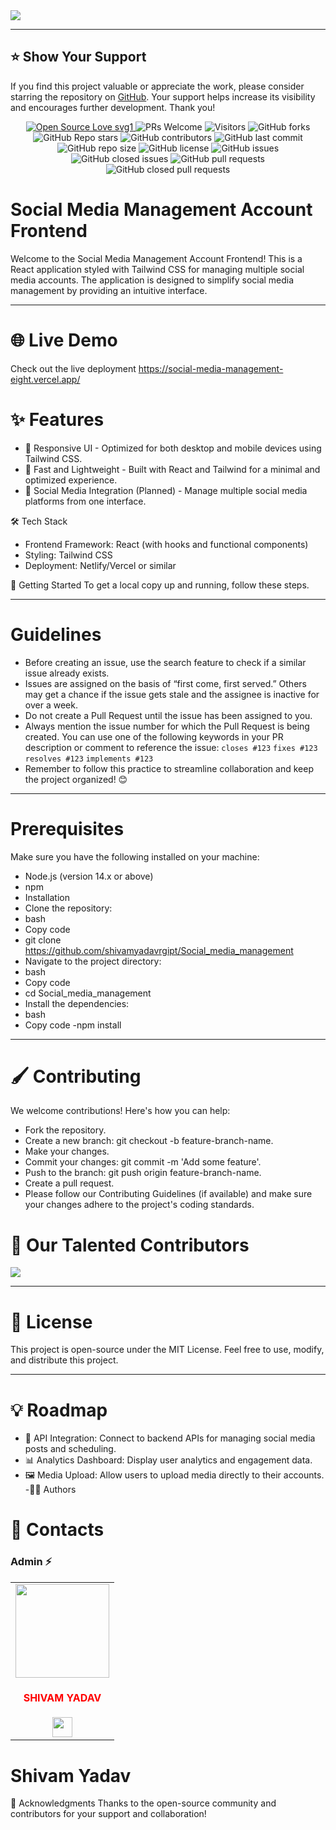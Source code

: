 
<img  src="https://readme-typing-svg.herokuapp.com?color=76543ffaa&center=true&vCenter=true&size=40&width=900&height=80&lines=Welcome+To+Social+Media+Management"/>

----

## ⭐️ Show Your Support
If you find this project valuable or appreciate the work, please consider starring the repository on [GitHub](https://github.com/shivamyadavrgipt). Your support helps increase its visibility and encourages further development. Thank you!
<div align="center">
  <p>
    <a href="https://github.com/shivamyadavrgipt/Social_media_management">
      <img src="https://badges.frapsoft.com/os/v1/open-source.svg?v=103" alt="Open Source Love svg1" />
    </a>
    <img src="https://img.shields.io/badge/PRs-welcome-brightgreen.svg?style=flat" alt="PRs Welcome" />
    <img src="https://api.visitorbadge.io/api/visitors?path=sk66641%2FAquaGuardians&countColor=%23263759&style=flat" alt="Visitors" />
    <img src="https://img.shields.io/github/forks/shivamyadavrgipt/Social_media_management" alt="GitHub forks" />
    <img src="https://img.shields.io/github/stars/shivamyadavrgipt/Social_media_management" alt="GitHub Repo stars" />
    <img src="https://img.shields.io/github/contributors/shivamyadavrgipt/Social_media_management" alt="GitHub contributors" />
    <img src="https://img.shields.io/github/last-commit/shivamyadavrgipt/Social_media_management" alt="GitHub last commit" />
    <img src="https://img.shields.io/github/repo-size/shivamyadavrgipt/Social_media_management" alt="GitHub repo size" />
    <img src="https://img.shields.io/github/license/shivamyadavrgipt/Social_media_management" alt="GitHub license" />
    <img src="https://img.shields.io/github/issues/shivamyadavrgipt/Social_media_management" alt="GitHub issues" />
    <img src="https://img.shields.io/github/issues-closed-raw/shivamyadavrgipt/Social_media_management" alt="GitHub closed issues" />
    <img src="https://img.shields.io/github/issues-pr/shivamyadavrgipt/Social_media_management" alt="GitHub pull requests" />
    <img src="https://img.shields.io/github/issues-pr-closed/shivamyadavrgipt/Social_media_management" alt="GitHub closed pull requests" />
  </p>
</div>

# Social Media Management Account Frontend
Welcome to the Social Media Management Account Frontend! This is a React application styled with Tailwind CSS for managing multiple social media accounts. The application is designed to simplify social media management by providing an intuitive interface.

---

# 🌐 Live Demo
Check out the live deployment https://social-media-management-eight.vercel.app/
# ✨ Features
- 📱 Responsive UI - Optimized for both desktop and mobile devices using Tailwind CSS.
- 🚀 Fast and Lightweight - Built with React and Tailwind for a minimal and optimized experience.
- 🔄 Social Media Integration (Planned) - Manage multiple social media platforms from one interface.

🛠️ Tech Stack
* Frontend Framework: React (with hooks and functional components)
* Styling: Tailwind CSS
* Deployment: Netlify/Vercel or similar

🚀 Getting Started
To get a local copy up and running, follow these steps.

---

# Guidelines

- Before creating an issue, use the search feature to check if a similar issue already exists.
- Issues are assigned on the basis of “first come, first served.” Others may get a chance if the issue gets stale and the assignee is inactive for over a week.
- Do not create a Pull Request until the issue has been assigned to you.
- Always mention the issue number for which the Pull Request is being created. You can use one of the following keywords in your PR description or comment to reference the issue:
`closes #123` `fixes #123` `resolves #123` `implements #123`
- Remember to follow this practice to streamline collaboration and keep the project organized! 😊

---

# Prerequisites
Make sure you have the following installed on your machine:

- Node.js (version 14.x or above)
- npm
- Installation
- Clone the repository:
- bash
- Copy code
- git clone https://github.com/shivamyadavrgipt/Social_media_management
- Navigate to the project directory:
- bash
- Copy code
- cd Social_media_management
- Install the dependencies:
- bash
- Copy code
-npm install

---

# 🖌️ Contributing
We welcome contributions! Here's how you can help:

- Fork the repository.
- Create a new branch: git checkout -b feature-branch-name.
- Make your changes.
- Commit your changes: git commit -m 'Add some feature'.
- Push to the branch: git push origin feature-branch-name.
- Create a pull request.
- Please follow our Contributing Guidelines (if available) and make sure your changes adhere to the project's coding standards.

# 💖 Our Talented Contributors 
 <a href="https://github.com/shivamyadavrgipt/Social_media_management/graphs/contributors">
  <img src="https://contrib.rocks/image?repo=shivamyadavrgipt/Social_media_management" />
</a>

---

# 📝 License
This project is open-source under the MIT License. Feel free to use, modify, and distribute this project.

---

# 💡 Roadmap
- 🔌 API Integration: Connect to backend APIs for managing social media posts and scheduling.
- 📊 Analytics Dashboard: Display user analytics and engagement data.
- 🖼️ Media Upload: Allow users to upload media directly to their accounts.
-👨‍💻 Authors

# 👤 Contacts
### Admin ⚡️

<table>
<tr>
<td align="center"><a href="https://github.com/shivamyadavrgipt"><img src="https://media.licdn.com/dms/image/v2/D5603AQGwR5qKh3PiUg/profile-displayphoto-shrink_400_400/profile-displayphoto-shrink_400_400/0/1707732106553?e=1734566400&v=beta&t=225cKroR7Nytec7jaZhYb-muLNu3Eh5qEYjiOvStoWo" width=150px height=150px /></a></br> <h4 style="color:red;">SHIVAM YADAV</h4>
 <a href="https://www.linkedin.com/in/shivam-yadav-2250122a5/"><img src="https://img.icons8.com/fluency/2x/linkedin.png" width="32px" height="32px"></img></a>
</td>
</tr>
</table>

# Shivam Yadav
🙏 Acknowledgments
Thanks to the open-source community and contributors for your support and collaboration!
